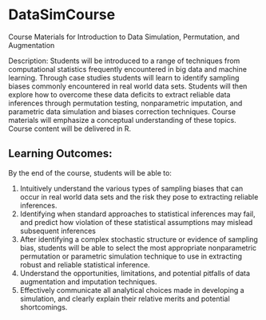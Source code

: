 # DataSimCourse
Course Materials for Introduction to Data Simulation, Permutation, and Augmentation

Description: Students will be introduced to a range of techniques from computational statistics frequently encountered in big data and machine learning. Through case studies students will learn to identify sampling biases commonly encountered in real world data sets. Students will then explore how to overcome these data deficits to extract reliable data inferences through permutation testing, nonparametric imputation, and parametric data simulation and biases correction techniques. Course materials will emphasize a conceptual understanding of these topics. Course content will be delivered in R.

## Learning Outcomes:
By the end of the course, students will be able to:

1.	Intuitively understand the various types of sampling biases that can occur in real world data sets and the risk they pose to extracting reliable inferences.
2.	Identifying when standard approaches to statistical inferences may fail, and predict how violation of these statistical assumptions may mislead subsequent inferences
3.	After identifying a complex stochastic structure or evidence of sampling bias, students will be able to select the most appropriate nonparametric permutation or parametric simulation technique to use in extracting robust and reliable statistical inference. 
4.	Understand the opportunities, limitations, and potential pitfalls of data augmentation and imputation techniques.
5.	Effectively communicate all analytical choices made in developing a simulation, and clearly explain their relative merits and potential shortcomings.
